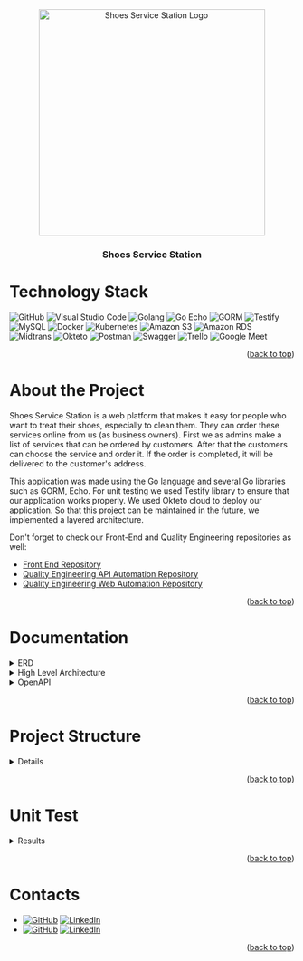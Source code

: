 <div id="top"></div>

<div>
    <!-- Project Logo -->
    <div align="center">
        <a href="images/shoes-service-station.png">
            <img src="images/shoes-service-station.png" alt="Shoes Service Station Logo" width="400">
        </a>
        <h3 align="center">
            Shoes Service Station
        </h3>
    </div>
</div>

# Technology Stack
![GitHub](https://img.shields.io/badge/GitHub-100000?style=for-the-badge&logo=github&logoColor=white)
![Visual Studio Code](https://img.shields.io/badge/Visual%20Studio%20Code-0078d7.svg?style=for-the-badge&logo=visual-studio-code&logoColor=white)
![Golang](https://img.shields.io/badge/Go-00ADD8?style=for-the-badge&logo=go&logoColor=white)
![Go Echo](https://img.shields.io/badge/-Echo-4CE1FF?logo=go&logoColor=white&style=for-the-badge)
![GORM](https://img.shields.io/badge/-GORM-56A6EE?logo=go&logoColor=white&style=for-the-badge)
![Testify](https://img.shields.io/badge/Testify-blue?style=for-the-badge&logo=go&logoColor=white)
![MySQL](https://img.shields.io/static/v1?style=for-the-badge&message=MySQL&color=4479A1&logo=MySQL&logoColor=FFFFFF&label=)
![Docker](https://img.shields.io/badge/docker-%230db7ed.svg?style=for-the-badge&logo=docker&logoColor=white)
![Kubernetes](https://img.shields.io/badge/kubernetes-%23326ce5.svg?style=for-the-badge&logo=kubernetes&logoColor=white)
![Amazon S3](https://img.shields.io/static/v1?style=for-the-badge&message=Amazon+S3&color=569A31&logo=Amazon+S3&logoColor=FFFFFF&label=)
![Amazon RDS](https://img.shields.io/badge/Amazon%20RDS-4053D6?style=for-the-badge&logo=Amazon%20DynamoDB&logoColor=white)
![Midtrans](https://img.shields.io/badge/-midtrans-0A2955?style=for-the-badge)
![Okteto](https://img.shields.io/badge/-Okteto-1E222B?style=for-the-badge)
![Postman](https://img.shields.io/badge/Postman-FF6C37?style=for-the-badge&logo=postman&logoColor=white)
![Swagger](https://img.shields.io/badge/-Swagger-%23Clojure?style=for-the-badge&logo=swagger&logoColor=white)
![Trello](https://img.shields.io/badge/Trello-%23026AA7.svg?style=for-the-badge&logo=Trello&logoColor=white)
![Google Meet](https://img.shields.io/badge/Google%20Meet-00897B?style=for-the-badge&logo=google-meet&logoColor=white)
<p align="right">(<a href="#top">back to top</a>)</p>

# About the Project
<!-- Project Description -->
<div>
    <p style="text-align:left">
        Shoes Service Station is a web platform that makes it easy for people who want to treat their shoes, especially to clean them.
        They can order these services online from us (as business owners).
        First we as admins make a list of services that can be ordered by customers.
        After that the customers can choose the service and order it.
        If the order is completed, it will be delivered to the customer's address.
    </p>
    <p style="text-align:left">
        This application was made using the Go language and several Go libraries such as GORM, Echo.
        For unit testing we used Testify library to ensure that our application works properly.
        We used Okteto cloud to deploy our application.
        So that this project can be maintained in the future, we implemented a layered architecture.
    </p>
    <p style="text-align:left">
        Don't forget to check our Front-End and Quality Engineering repositories as well:
        <ul>
            <li><a href="https://github.com/alta-shoes-and-care/FE">Front End Repository</a></li>
            <li><a href="https://github.com/alta-shoes-and-care/QE-API_Automation">Quality Engineering API Automation Repository</a></li>
            <li><a href="https://github.com/alta-shoes-and-care/QE-WEB_Automation">Quality Engineering Web Automation Repository</a></li>
        </ul>
    </p>
</div>
<p align="right">(<a href="#top">back to top</a>)</p>

# Documentation
<details>
    <summary>ERD</summary>
    <div align="center">
        <a href="images/erd.jpg">
            <img src="images/erd.jpg" alt="ERD">
        </a>
        <h3 align="center">
            High Level Architecture
        </h3>
    </div>
</details>

<details>
    <summary>High Level Architecture</summary>
    <div align="center">
        <a href="images/HLA-updated.jpeg">
            <img src="images/HLA-updated.jpeg" alt="High Level Architecture">
        </a>
        <h3 align="center">
            High Level Architecture
        </h3>
    </div>
</details>

<details>
    <summary>OpenAPI</summary>
    <div align="center">
        <a href="https://app.swaggerhub.com/apis/ynwahid/ide/1.1.0"><h3 align="center">SwaggerHub</h3></a>
    </div>
</details>

<p align="right">(<a href="#top">back to top</a>)</p>

# Project Structure
<details>
    <summary>Details</summary>

```
BE
├── configs
│   └── config.go
├── deliveries
│   ├── controllers
│   │   ├── auth
│   │   │   ├── auth_test.go
│   │   │   ├── auth.go
│   │   │   ├── request.go
│   │   │   └── response.go
│   │   ├── common
│   │   │   └── common.go
│   │   ├── order
│   │   │   ├── order_test.go
│   │   │   ├── order.go
│   │   │   ├── request.go
│   │   │   └── response.go
│   │   ├── payment-method
│   │   │   ├── payment-method_test.go
│   │   │   ├── payment-method.go
│   │   │   ├── request.go
│   │   │   └── response.go
│   │   ├── review
│   │   │   ├── request.go
│   │   │   ├── review_test.go
│   │   │   └── review.go
│   │   ├── service
│   │   │   ├── request.go
│   │   │   ├── response.go
│   │   │   ├── service_test.go
│   │   │   └── service.go
│   │   └── user
│   │       ├── request.go
│   │       ├── response.go
│   │       ├── user_test.go
│   │       └── user.go
│   ├── helpers
│   │   └── hash
│   │       └── hash.go
│   ├── middlewares
│   │   ├── bodyLimiter.go
│   │   ├── jwtAuth.go
│   │   └── jwtMiddleware.go
│   ├── mocks
│   │   ├── auth
│   │   │   └── auth.go
│   │   ├── order
│   │   │   └── order.go
│   │   ├── payment-method
│   │   │   └── payment-method.go
│   │   ├── review
│   │   │   └── review.go
│   │   ├── service
│   │   │   └── service.go
│   │   └── user
│   │       └── user.go
│   ├── routes
│   │   └── route.go
│   └── validators
│       └── validator.go
├── entities
│   ├── order
│   │   └── order.go
│   ├── payment-method
│   │   └── payment-method.go
│   ├── review
│   │   └── review.go
│   ├── service
│   │   └── service.go
│   └── user
│       └── user.go
├── ERD
│   └── erd.drawio
├── external
│   ├── aws-s3
│   │   ├── aws-s3.go
│   │   └── interface.go
│   └── midtrans-pay
│       ├── interface.go
│       └── midtrans-pay.go
├── images
│   ├── coverage-1.png
│   ├── coverage-2.png
│   ├── erd.jpg
│   ├── HLA-updated.jpeg
│   └── shoes-service-station.png
├── OpenAPI
│   └── openapi.yaml
├── repositories
│   ├── auth
│   │   ├── auth_test.go
│   │   ├── auth.go
│   │   └── interface.go
│   ├── hash
│   │   └── hash.go
│   ├── mocks
│   │   ├── order
│   │   │   └── order.go
│   │   ├── payment-method
│   │   │   └── payment-method.go
│   │   ├── review
│   │   │   └── review.go
│   │   ├── service
│   │   │   └── service.go
│   │   └── user
│   │       └── user.go
│   ├── order
│   │   ├── formatter.go
│   │   ├── interface.go
│   │   ├── order_test.go
│   │   └── order.go
│   ├── payment-method
│   │   ├── interface.go
│   │   ├── payment-method_test.go
│   │   └── payment-method.go
│   ├── review
│   │   ├── formatter.go
│   │   ├── interface.go
│   │   ├── review_test.go
│   │   └── review.go
│   ├── service
│   │   ├── interface.go
│   │   ├── service_test.go
│   │   └── service.go
│   └── user
│       ├── interface.go
│       ├── user_test.go
│       └── user.go
├── utils
│   └── mysqldriver.go
├── .env
├── .gitignore
├── app-pod.yaml
├── coverage.out
├── docker-compose.yaml
├── dockerfile
├── go.mod
├── go.sum
├── main.go
├── README.md
└── secret.yaml
```

</details>
<p align="right">(<a href="#top">back to top</a>)</p>

# Unit Test
<details>
    <summary>Results</summary>

![Testing Coverage - 1](images/coverage-1.png)
![Testing Coverage - 1](images/coverage-2.png)

Unit Testing Coverage 100%
</details>
<p align="right">(<a href="#top">back to top</a>)</p>

# Contacts
- [![GitHub](https://img.shields.io/badge/ynwahid-100000?style=for-the-badge&logo=github&logoColor=white)](https://github.com/ynwahid/) [![LinkedIn](https://img.shields.io/badge/ynwahid-0077B5?style=for-the-badge&logo=linkedin&logoColor=white)](https://www.linkedin.com/in/ynwahid/)
- [![GitHub](https://img.shields.io/badge/fransihsan-100000?style=for-the-badge&logo=github&logoColor=white)](https://github.com/fransihsan/) [![LinkedIn](https://img.shields.io/badge/fransihsan-0077B5?style=for-the-badge&logo=linkedin&logoColor=white)](https://www.linkedin.com/in/fransihsan/)
<p align="right">(<a href="#top">back to top</a>)</p>